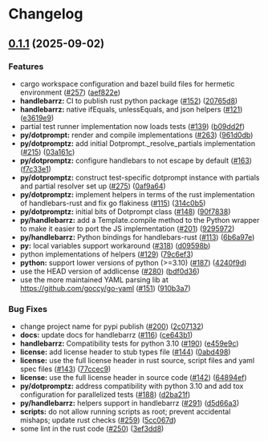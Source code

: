 # Changelog

## [0.1.1](https://github.com/konz261/dotprompt/compare/handlebarrz-v0.1.0...handlebarrz-0.1.1) (2025-09-02)


### Features

* cargo workspace configuration and bazel build files for hermetic environment ([#257](https://github.com/konz261/dotprompt/issues/257)) ([aef822e](https://github.com/konz261/dotprompt/commit/aef822ed484d256ba95a3544e132a9b33e0dc02d))
* **handlebarrz:** CI to publish rust python package ([#152](https://github.com/konz261/dotprompt/issues/152)) ([20765d8](https://github.com/konz261/dotprompt/commit/20765d83c50537cf935fe461a24f5c86d970d787))
* **handlebarrz:** native ifEquals, unlessEquals, and json helpers ([#121](https://github.com/konz261/dotprompt/issues/121)) ([e3619e9](https://github.com/konz261/dotprompt/commit/e3619e906cd0b69d854ca50d798e36cf44c130bd))
* partial test runner implementation now loads tests ([#139](https://github.com/konz261/dotprompt/issues/139)) ([b09dd2f](https://github.com/konz261/dotprompt/commit/b09dd2f9b8029317ce484d6f32d5a3fb89f5f7e1))
* **py/dotprompt:** render and compile implementations ([#263](https://github.com/konz261/dotprompt/issues/263)) ([961d0db](https://github.com/konz261/dotprompt/commit/961d0dbbd9c2ce522252bc3d92f6dde4b7fe9cc1))
* **py/dotpromptz:** add initial Dotprompt._resolve_partials implementation ([#215](https://github.com/konz261/dotprompt/issues/215)) ([03a161c](https://github.com/konz261/dotprompt/commit/03a161c3440a680bc0df472f35efa155fe0d5151))
* **py/dotpromptz:** configure handlebars to not escape by default ([#163](https://github.com/konz261/dotprompt/issues/163)) ([f7c33e1](https://github.com/konz261/dotprompt/commit/f7c33e1303476fd473e803f930ac1e1f9e1d87c9))
* **py/dotpromptz:** construct test-specific dotprompt instance with partials and partial resolver set up ([#275](https://github.com/konz261/dotprompt/issues/275)) ([0af9a64](https://github.com/konz261/dotprompt/commit/0af9a64acf50278bdffda337e19c66fbb97e43a3))
* **py/dotpromptz:** implement helpers in terms of the rust implementation of handlebars-rust and fix go flakiness ([#115](https://github.com/konz261/dotprompt/issues/115)) ([314c0b5](https://github.com/konz261/dotprompt/commit/314c0b5182aaad25bf4cfccb8207faa60f63256f))
* **py/dotpromptz:** initial bits of Dotprompt class ([#148](https://github.com/konz261/dotprompt/issues/148)) ([90f7838](https://github.com/konz261/dotprompt/commit/90f78384a958d41d78dee48497a78dfde11f4476))
* **py/handlebarrz:** add a Template.compile method to the Python wrapper to make it easier to port the JS implementation ([#201](https://github.com/konz261/dotprompt/issues/201)) ([9295972](https://github.com/konz261/dotprompt/commit/92959720fbf2e8ee410d5b8c0c174c6ef464e667))
* **py/handlebarrz:** Python bindings for handlebars-rust ([#113](https://github.com/konz261/dotprompt/issues/113)) ([6b6a97e](https://github.com/konz261/dotprompt/commit/6b6a97e01acc49f53586eb5b8b2b410ae82ce6ce))
* **py:** local variables support workaround ([#318](https://github.com/konz261/dotprompt/issues/318)) ([d09598b](https://github.com/konz261/dotprompt/commit/d09598b969d5dbeaed3ca4136e903b4a2dc80531))
* python implementations of helpers ([#129](https://github.com/konz261/dotprompt/issues/129)) ([79c6ef3](https://github.com/konz261/dotprompt/commit/79c6ef3e9cc472fed3a832c00a1515ceef0981da))
* **python:** support lower versions of python (&gt;=3.10) ([#187](https://github.com/konz261/dotprompt/issues/187)) ([4240f9d](https://github.com/konz261/dotprompt/commit/4240f9d720891e350f9116aa4401ce6ea7fac5a3))
* use the HEAD version of addlicense ([#280](https://github.com/konz261/dotprompt/issues/280)) ([bdf0d36](https://github.com/konz261/dotprompt/commit/bdf0d36a430a363de4163f48394546cba884eaaf))
* use the more maintained YAML parsing lib at https://github.com/goccy/go-yaml ([#151](https://github.com/konz261/dotprompt/issues/151)) ([910b3a7](https://github.com/konz261/dotprompt/commit/910b3a72f3756296c3b01b96936a5bc4c9fa88ef))


### Bug Fixes

* change project name for pypi publish ([#200](https://github.com/konz261/dotprompt/issues/200)) ([2c07132](https://github.com/konz261/dotprompt/commit/2c0713264fb2c30bdc43f1bd9e51d416f96d1b7e))
* **docs:** update docs for handlebarrz ([#116](https://github.com/konz261/dotprompt/issues/116)) ([ce643b1](https://github.com/konz261/dotprompt/commit/ce643b1f5299ba2a6b214fb57965980d412c1a7b))
* **handlebarrz:** Compatibility tests for python 3.10 ([#190](https://github.com/konz261/dotprompt/issues/190)) ([e459e9c](https://github.com/konz261/dotprompt/commit/e459e9ce94f76d42615593987f99221b0f55a0d3))
* **license:** add license header to stub types file ([#144](https://github.com/konz261/dotprompt/issues/144)) ([0abd498](https://github.com/konz261/dotprompt/commit/0abd49848548f2148a37ec686d703126d8fe8504))
* **license:** use the full license header in rust source, script files and yaml spec files ([#143](https://github.com/konz261/dotprompt/issues/143)) ([77ccec9](https://github.com/konz261/dotprompt/commit/77ccec93a4bf5ccd65932a701676554866e68c6f))
* **license:** use the full license header in source code ([#142](https://github.com/konz261/dotprompt/issues/142)) ([64894ef](https://github.com/konz261/dotprompt/commit/64894ef898876b861c6c244d522f634cd8fcc842))
* **py/dotpromptz:** address compatibility with python 3.10 and add tox configuration for parallelized tests ([#188](https://github.com/konz261/dotprompt/issues/188)) ([d2ba21f](https://github.com/konz261/dotprompt/commit/d2ba21ff3e54f4ca4328b7e574bb6492699095bc))
* **py/handlebarrz:** helpers support in handlebarrz ([#291](https://github.com/konz261/dotprompt/issues/291)) ([d5d66a3](https://github.com/konz261/dotprompt/commit/d5d66a35858a068c2995b82fe54b62f0be4d057f))
* **scripts:** do not allow running scripts as root; prevent accidental mishaps; update rust checks ([#259](https://github.com/konz261/dotprompt/issues/259)) ([5cc067d](https://github.com/konz261/dotprompt/commit/5cc067dc44eaacab2e2dfa387bc79aa3f23d62c8))
* some lint in the rust code ([#250](https://github.com/konz261/dotprompt/issues/250)) ([3ef3dd8](https://github.com/konz261/dotprompt/commit/3ef3dd8ed98c0f5402b22fdba0e852074d2923e7))
